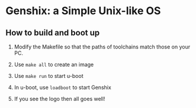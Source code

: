 # Genshix: a Simple Unix-like OS

## How to build and boot up

1. Modify the Makefile so that the paths of toolchains match those on your PC.

2. Use `make all` to create an image

3. Use `make run` to start u-boot

4. In u-boot, use `loadboot` to start Genshix

5. If you see the logo then all goes well!